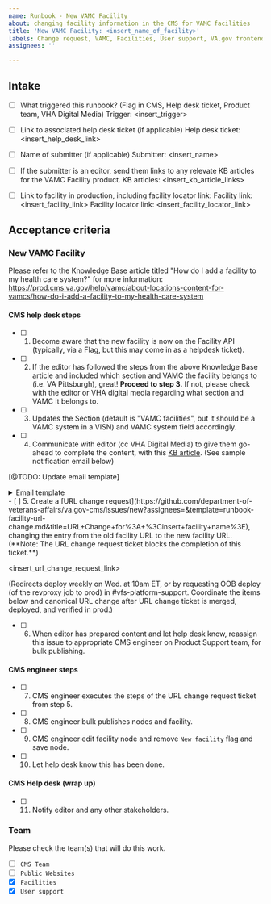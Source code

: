 ```yaml
---
name: Runbook - New VAMC Facility
about: changing facility information in the CMS for VAMC facilities
title: 'New VAMC Facility: <insert_name_of_facility>'
labels: Change request, VAMC, Facilities, User support, VA.gov frontend, Drupal engineering
assignees: ''

---
```


## Intake
- [ ] What triggered this runbook? (Flag in CMS, Help desk ticket, Product team, VHA Digital Media)
Trigger: <insert_trigger>

- [ ] Link to associated help desk ticket (if applicable)
Help desk ticket: <insert_help_desk_link>

- [ ] Name of submitter (if applicable)
Submitter: <insert_name>

- [ ] If the submitter is an editor, send them links to any relevate KB articles for the VAMC Facility product.
KB articles: <insert_kb_article_links>

- [ ] Link to facility in production, including facility locator link:
Facility link: <insert_facility_link>
Facility locator link: <insert_facility_locator_link>

## Acceptance criteria

### New VAMC Facility
Please refer to the Knowledge Base article titled "How do I add a facility to my health care system?" for more information: https://prod.cms.va.gov/help/vamc/about-locations-content-for-vamcs/how-do-i-add-a-facility-to-my-health-care-system

#### CMS help desk steps
- [ ] 1. Become aware that the new facility is now on the Facility API (typically, via a Flag, but this may come in as a helpdesk ticket).
- [ ] 2. If the editor has followed the steps from the above Knowledge Base article and included which section and VAMC the facility belongs to (i.e. VA Pittsburgh), great! **Proceed to step 3.** If not, please check with the editor or VHA digital media regarding what section and VAMC it belongs to.
- [ ] 3. Updates the Section (default is "VAMC facilities", but it should be a VAMC system in a VISN) and VAMC system field accordingly.
- [ ] 4. Communicate with editor (cc VHA Digital Media) to give them go-ahead to complete the content, with this [KB article](https://prod.cms.va.gov/help/vamc/about-locations-content-for-vamcs/how-do-i-add-a-facility-to-my-health-care-system). (See sample notification email below)

[@TODO: Update email template]

<details><summary>Email template </summary>

```
Hello! You should now be able to edit the draft page for this facility, located at [LINK TO NEW FACILITY DRAFT PAGE ON PROD]

Important: Please make sure that all relevant steps listed within the “How do I add a facility to my health care system?” Knowledge Base article have been completed: https://prod.cms.va.gov/help/vamc/about-locations-content-for-vamcs/how-do-i-add-a-facility-to-my-health-care-system

Once finished, please save this page (and all related VAMC Facility Health Service pages) in the moderation state “Draft." Please do not save them as “Published.”

Please let us know when your draft content is complete, so that we can wrap up the technical process from our end before publishing the new facility to VA.gov. Thanks!
```

</details>
- [ ] 5. Create a [URL change request](https://github.com/department-of-veterans-affairs/va.gov-cms/issues/new?assignees=&template=runbook-facility-url-change.md&title=URL+Change+for%3A+%3Cinsert+facility+name%3E), changing the entry from the old facility URL to the new facility URL. (**Note: The URL change request ticket blocks the completion of this ticket.**)

<insert_url_change_request_link>

(Redirects deploy weekly on Wed. at 10am ET, or by requesting OOB deploy (of the revproxy job to prod) in #vfs-platform-support. Coordinate the items below and canonical URL change after URL change ticket is merged, deployed, and verified in prod.)

- [ ] 6. When editor has prepared content and let help desk know, reassign this issue to appropriate CMS engineer on Product Support team, for bulk publishing.

#### CMS engineer steps
- [ ] 7. CMS engineer executes the steps of the URL change request ticket from step 5.
- [ ] 8. CMS engineer bulk publishes nodes and facility.
- [ ] 9. CMS engineer edit facility node and remove `New facility` flag and save node.
- [ ] 10. Let help desk know this has been done.


#### CMS Help desk (wrap up)
- [ ] 11. Notify editor and any other stakeholders.

### Team
Please check the team(s) that will do this work.

- [ ] `CMS Team`
- [ ] `Public Websites`
- [x] `Facilities`
- [x] `User support`
